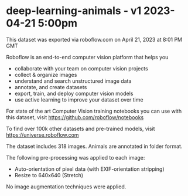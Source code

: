 
deep-learning-animals - v1 2023-04-21 5:00pm
==============================

This dataset was exported via roboflow.com on April 21, 2023 at 8:01 PM GMT

Roboflow is an end-to-end computer vision platform that helps you
* collaborate with your team on computer vision projects
* collect & organize images
* understand and search unstructured image data
* annotate, and create datasets
* export, train, and deploy computer vision models
* use active learning to improve your dataset over time

For state of the art Computer Vision training notebooks you can use with this dataset,
visit https://github.com/roboflow/notebooks

To find over 100k other datasets and pre-trained models, visit https://universe.roboflow.com

The dataset includes 318 images.
Animals are annotated in folder format.

The following pre-processing was applied to each image:
* Auto-orientation of pixel data (with EXIF-orientation stripping)
* Resize to 640x640 (Stretch)

No image augmentation techniques were applied.


